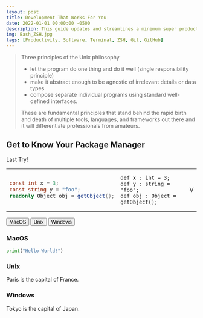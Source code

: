 ```yaml
---
layout: post
title: Development That Works For You
date: 2022-01-01 00:00:00 -0500
description: This guide updates and streamlines a minimum super productive development environment.
img: Bash_ZSH.jpg
tags: [Productivity, Software, Terminal, ZSH, Git, GitHub]
---
```


> Three principles of the Unix philosophy
>
>- let the program do one thing and do it well (single responsibility principle)
>- make it abstract enough to be agnostic of irrelevant details or data types
>- compose separate individual programs using standard well-defined interfaces.
>
> These are fundamental principles that stand behind the rapid birth and death of multiple tools, languages, and frameworks out there and it will differentiate professionals from amateurs.

## Get to Know Your Package Manager

Last Try!

<table>
<tr>
<td>

  ```csharp
  const int x = 3;
  const string y = "foo";
  readonly Object obj = getObject();
  ```
</td>
<td>

  ```nemerle
  def x : int = 3;
  def y : string = "foo";
  def obj : Object = getObject();
  ```
</td>
<td>
  V
</td>
</tr>
</table>

<div class="tabcontentcontainer">

<!-- Tab links -->
<div class="tab">
<button class="tablinks" onclick="openOS(event, 'MacOS')">MacOS</button>
<button class="tablinks" onclick="openOS(event, 'Unix')">Unix</button>
<button class="tablinks" onclick="openOS(event, 'Windows')">Windows</button>
</div>

<!-- Tab content -->
<div id="MacOS" class="tabcontent">
<h3>MacOS</h3>

  ```python
  print("Hello World!")
  ```

</div>

<div id="Unix" class="tabcontent">
<h3>Unix</h3>
<p>Paris is the capital of France.</p>
</div>

<div id="Windows" class="tabcontent">
<h3>Windows</h3>
<p>Tokyo is the capital of Japan.</p>
</div>

</div>

<script>
function openOS(evt, cityName) {
  var i, tabcontent, tablinks;
  tabcontent = document.getElementsByClassName("tabcontent");
  for (i = 0; i < tabcontent.length; i++) {
    tabcontent[i].style.display = "none";
  }
  tablinks = document.getElementsByClassName("tablinks");
  for (i = 0; i < tablinks.length; i++) {
    tablinks[i].className = tablinks[i].className.replace(" active", "");
  }
  document.getElementById(cityName).style.display = "block";
  evt.currentTarget.className += " active";
}
</script>
